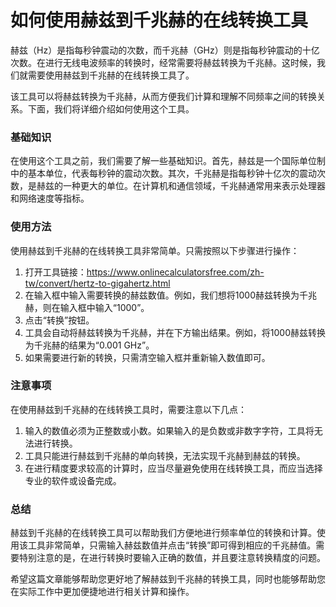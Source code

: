 如何使用赫兹到千兆赫的在线转换工具
=================

赫兹（Hz）是指每秒钟震动的次数，而千兆赫（GHz）则是指每秒钟震动的十亿次数。在进行无线电波频率的转换时，经常需要将赫兹转换为千兆赫。这时候，我们就需要使用赫兹到千兆赫的在线转换工具了。

该工具可以将赫兹转换为千兆赫，从而方便我们计算和理解不同频率之间的转换关系。下面，我们将详细介绍如何使用这个工具。

### 基础知识

在使用这个工具之前，我们需要了解一些基础知识。首先，赫兹是一个国际单位制中的基本单位，代表每秒钟的震动次数。其次，千兆赫是指每秒钟十亿次的震动次数，是赫兹的一种更大的单位。在计算机和通信领域，千兆赫通常用来表示处理器和网络速度等指标。

### 使用方法

使用赫兹到千兆赫的在线转换工具非常简单。只需按照以下步骤进行操作：

1. 打开工具链接：<https://www.onlinecalculatorsfree.com/zh-tw/convert/hertz-to-gigahertz.html>
2. 在输入框中输入需要转换的赫兹数值。例如，我们想将1000赫兹转换为千兆赫，则在输入框中输入“1000”。
3. 点击“转换”按钮。
4. 工具会自动将赫兹转换为千兆赫，并在下方输出结果。例如，将1000赫兹转换为千兆赫的结果为“0.001 GHz”。
5. 如果需要进行新的转换，只需清空输入框并重新输入数值即可。

### 注意事项

在使用赫兹到千兆赫的在线转换工具时，需要注意以下几点：

1. 输入的数值必须为正整数或小数。如果输入的是负数或非数字字符，工具将无法进行转换。
2. 工具只能进行赫兹到千兆赫的单向转换，无法实现千兆赫到赫兹的转换。
3. 在进行精度要求较高的计算时，应当尽量避免使用在线转换工具，而应当选择专业的软件或设备完成。

### 总结

赫兹到千兆赫的在线转换工具可以帮助我们方便地进行频率单位的转换和计算。使用该工具非常简单，只需输入赫兹数值并点击“转换”即可得到相应的千兆赫值。需要特别注意的是，在进行转换时要输入正确的数值，并且要注意转换精度的问题。

希望这篇文章能够帮助您更好地了解赫兹到千兆赫的转换工具，同时也能够帮助您在实际工作中更加便捷地进行相关计算和操作。